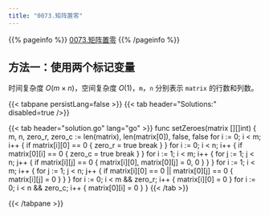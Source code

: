```yaml
---
title: "0073.矩阵置零"
---
```


{{% pageinfo %}}
[0073.矩阵置零](https://leetcode.cn/problems/set-matrix-zeroes/)
{{% /pageinfo %}}

## 方法一：使用两个标记变量

时间复杂度 $O(m \times n)$，空间复杂度 $O(1)$，`m`，`n` 分别表示 `matrix` 的行数和列数。

{{< tabpane persistLang=false >}}
{{< tab header="Solutions:" disabled=true />}}

{{< tab header="solution.go" lang="go" >}}
func setZeroes(matrix [][]int) {
	m, n, zero_r, zero_c := len(matrix), len(matrix[0]), false, false
	for i := 0; i < m; i++ {
		if matrix[i][0] == 0 {
			zero_r = true
			break
		}
	}
	for i := 0; i < n; i++ {
		if matrix[0][i] == 0 {
			zero_c = true
			break
		}
	}
	for i := 1; i < m; i++ {
		for j := 1; j < n; j++ {
			if matrix[i][j] == 0 {
				matrix[i][0], matrix[0][j] = 0, 0
			}
		}
	}
	for i := 1; i < m; i++ {
		for j := 1; j < n; j++ {
			if matrix[i][0] == 0 || matrix[0][j] == 0 {
				matrix[i][j] = 0
			}
		}
	}
	for i := 0; i < m && zero_r; i++ {
		matrix[i][0] = 0
	}
	for i := 0; i < n && zero_c; i++ {
		matrix[0][i] = 0
	}
}
{{< /tab >}}

{{< /tabpane >}}
